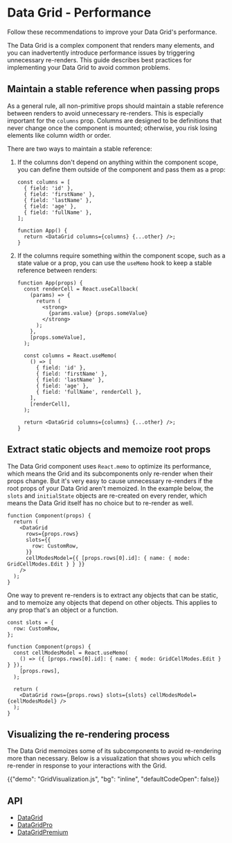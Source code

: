 # Data Grid - Performance

<p class="description">Follow these recommendations to improve your Data Grid's performance.</p>

The Data Grid is a complex component that renders many elements, and you can inadvertently introduce performance issues by triggering unnecessary re-renders.
This guide describes best practices for implementing your Data Grid to avoid common problems.

## Maintain a stable reference when passing props

As a general rule, all non-primitive props should maintain a stable reference between renders to avoid unnecessary re-renders.
This is especially important for the `columns` prop.
Columns are designed to be definitions that never change once the component is mounted; otherwise, you risk losing elements like column width or order.

There are two ways to maintain a stable reference:

1. If the columns don't depend on anything within the component scope, you can define them outside of the component and pass them as a prop:

   ```tsx
   const columns = [
     { field: 'id' },
     { field: 'firstName' },
     { field: 'lastName' },
     { field: 'age' },
     { field: 'fullName' },
   ];

   function App() {
     return <DataGrid columns={columns} {...other} />;
   }
   ```

2. If the columns require something within the component scope, such as a state value or a prop, you can use the `useMemo` hook to keep a stable reference between renders:

   ```tsx
   function App(props) {
     const renderCell = React.useCallback(
       (params) => {
         return (
           <strong>
             {params.value} {props.someValue}
           </strong>
         );
       },
       [props.someValue],
     );

     const columns = React.useMemo(
       () => [
         { field: 'id' },
         { field: 'firstName' },
         { field: 'lastName' },
         { field: 'age' },
         { field: 'fullName', renderCell },
       ],
       [renderCell],
     );

     return <DataGrid columns={columns} {...other} />;
   }
   ```

## Extract static objects and memoize root props

The Data Grid component uses `React.memo` to optimize its performance, which means the Grid and its subcomponents only re-render when their props change.
But it's very easy to cause unnecessary re-renders if the root props of your Data Grid aren't memoized.
In the example below, the `slots` and `initialState` objects are re-created on every render, which means the Data Grid itself has no choice but to re-render as well.

```tsx
function Component(props) {
  return (
    <DataGrid
      rows={props.rows}
      slots={{
        row: CustomRow,
      }}
      cellModesModel={{ [props.rows[0].id]: { name: { mode: GridCellModes.Edit } } }}
    />
  );
}
```

One way to prevent re-renders is to extract any objects that can be static, and to memoize any objects that depend on other objects.
This applies to any prop that's an object or a function.

```tsx
const slots = {
  row: CustomRow,
};

function Component(props) {
  const cellModesModel = React.useMemo(
    () => ({ [props.rows[0].id]: { name: { mode: GridCellModes.Edit } } }),
    [props.rows],
  );

  return (
    <DataGrid rows={props.rows} slots={slots} cellModesModel={cellModesModel} />
  );
}
```

## Visualizing the re-rendering process

The Data Grid memoizes some of its subcomponents to avoid re-rendering more than necessary.
Below is a visualization that shows you which cells re-render in response to your interactions with the Grid.

{{"demo": "GridVisualization.js", "bg": "inline", "defaultCodeOpen": false}}

## API

- [DataGrid](/x/api/data-grid/data-grid/)
- [DataGridPro](/x/api/data-grid/data-grid-pro/)
- [DataGridPremium](/x/api/data-grid/data-grid-premium/)
